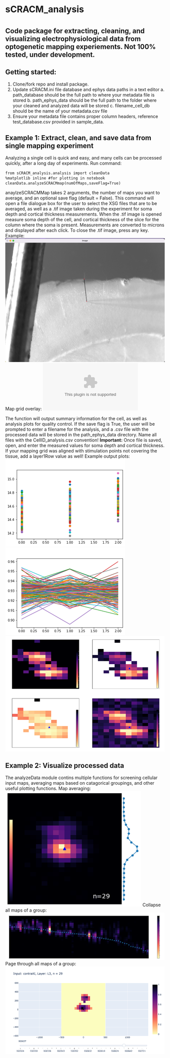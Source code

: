 # sCRACM_analysis
# 
## Code package for extracting, cleaning, and visualizing electrophysiological data from optogenetic mapping experiements. Not 100% tested, under development.

## Getting started: 
 1. Clone/fork repo and install package.
 2. Update sCRACM.ini file database and ephys data paths in a text editor 
	a. path_database should be the full path to where your metadata file is stored 
	b. path_ephys_data should be the full path to the folder where your cleaned and analyzed data will be stored
	c. filename_cell_db should be the name of your metadata.csv file
 3. Ensure your metadata file contains proper column headers, reference test_database.csv provided in sample_data.

## Example 1: Extract, clean, and save data from single mapping experiment
Analyzing a single cell is quick and easy, and many cells can be processed quickly, after a long day of experiments. Run command: 
``` 
from sCRACM_analysis.analysis import cleanData
%matplotlib inline #for plotting in notebook
cleanData.analyzeSCRACMmap(numOfMaps,saveFlag=True)
```
anaylzeSCRACMMap takes 2 arguments, the number of maps you want to average, and an optional save flag (default = False). This command will open a file dialogue box for the user to select the XSG files that are to be averaged, as well as a .tif image taken during the experiment for soma depth and cortical thickness measurements. When the .tif image is opened measure soma depth of the cell, and cortical thickness of the slice for the column where the soma is present. Measurements are converted to microns and displayed after each click. To close the .tif image, press any key. 
Example: 
![My_Image](example_images/measure.png)
Map grid overlay:
![My_Image](example_images/Grid_overlay.eps)

The function will output summary information for the cell, as well as analysis plots for quality control. If the save flag is True, the user will be prompted to enter a filename for the analysis, and a .csv file with the processed data will be stored in the path_ephys_data directory. Name all files with the CellID_analysis.csv convention! 
**Important:** Once file is saved, open, and enter the measured values for soma depth and cortical thickness. If your mapping grid was aligned with stimulation points not covering the tissue, add a layer1Row value as well! 
Example output plots: 
![My_Image](example_images/Racc.png)
![My_Image](example_images/Rinput_ratio.png)
![My_Image](example_images/analysis_plots.png)

## Example 2: Visualize processed data 
The analyzeData module contins multiple functions for screening cellular input maps, averaging maps based on catagorical groupings, and other useful plotting functions.
Map averaging: 
![My_Image](example_images/average.png)
Collapse all maps of a group: 
![My_Image](example_images/collapse.png)
Page through all maps of a group:
![My_Image](example_images/page.png)

